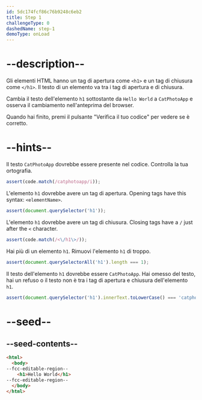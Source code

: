 ```yaml
---
id: 5dc174fcf86c76b9248c6eb2
title: Step 1
challengeType: 0
dashedName: step-1
demoType: onLoad
---
```


# --description--

Gli elementi HTML hanno un tag di apertura come `<h1>` e un tag di chiusura come `</h1>`. Il testo di un elemento va tra i tag di apertura e di chiusura.

Cambia il testo dell'elemento `h1` sottostante da `Hello World` a `CatPhotoApp` e osserva il cambiamento nell'anteprima del browser.

Quando hai finito, premi il pulsante "Verifica il tuo codice" per vedere se è corretto.

# --hints--

Il testo `CatPhotoApp` dovrebbe essere presente nel codice. Controlla la tua ortografia.

```js
assert(code.match(/catphotoapp/i));
```

L'elemento `h1` dovrebbe avere un tag di apertura. Opening tags have this syntax: `<elementName>`.

```js
assert(document.querySelector('h1'));
```

L'elemento `h1` dovrebbe avere un tag di chiusura. Closing tags have a `/` just after the `<` character.

```js
assert(code.match(/<\/h1\>/));
```

Hai più di un elemento `h1`. Rimuovi l'elemento `h1` di troppo.

```js
assert(document.querySelectorAll('h1').length === 1);
```

Il testo dell'elemento `h1` dovrebbe essere `CatPhotoApp`. Hai omesso del testo, hai un refuso o il testo non è tra i tag di apertura e chiusura dell'elemento `h1`.

```js
assert(document.querySelector('h1').innerText.toLowerCase() === 'catphotoapp');
```

# --seed--

## --seed-contents--

```html
<html>
  <body>
--fcc-editable-region--
    <h1>Hello World</h1>
--fcc-editable-region--
  </body>
</html>
```

